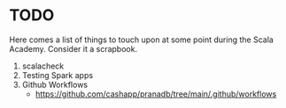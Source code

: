 # TODO

Here comes a list of things to touch upon at some point during the Scala Academy. Consider it a scrapbook.

1. scalacheck
1. Testing Spark apps
1. Github Workflows
    * https://github.com/cashapp/pranadb/tree/main/.github/workflows
